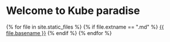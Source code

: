 # Welcome to Kube paradise

{% for file in site.static_files %}
{% if file.extname == ".md" %}
[{{ file.basename }}](({{file.path}}).md)
{% endif %}
{% endfor %}    
